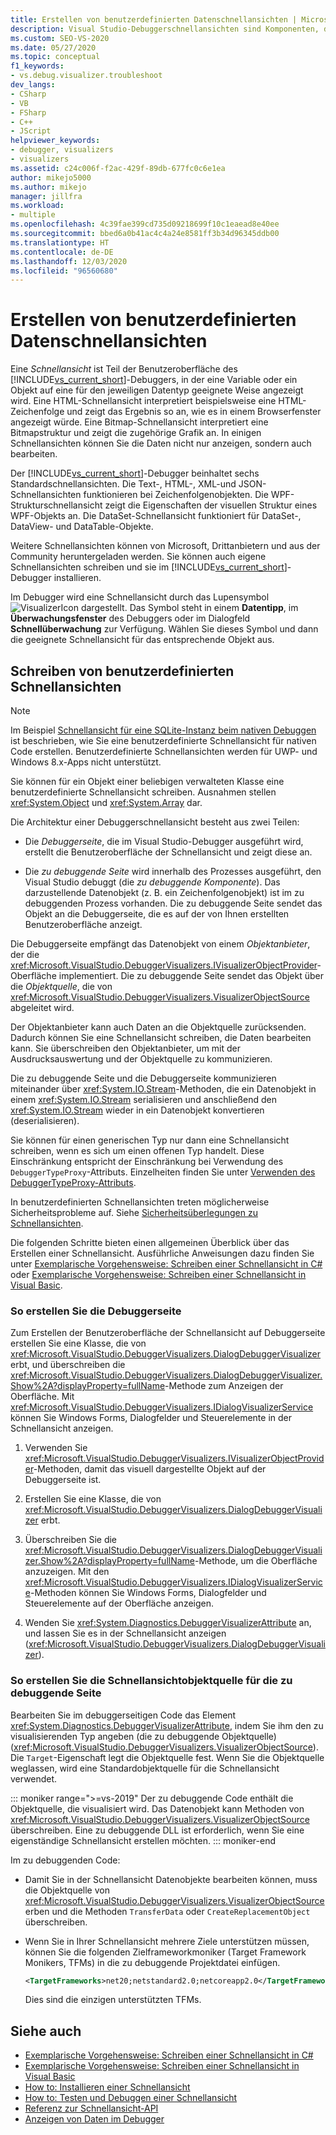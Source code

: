 ```yaml
---
title: Erstellen von benutzerdefinierten Datenschnellansichten | Microsoft-Dokumentation
description: Visual Studio-Debuggerschnellansichten sind Komponenten, die Daten anzeigen. Hier erfahren Sie mehr über die sechs Standardschnellansichten sowie darüber, wie Sie andere Schnellansichten schreiben oder herunterladen können.
ms.custom: SEO-VS-2020
ms.date: 05/27/2020
ms.topic: conceptual
f1_keywords:
- vs.debug.visualizer.troubleshoot
dev_langs:
- CSharp
- VB
- FSharp
- C++
- JScript
helpviewer_keywords:
- debugger, visualizers
- visualizers
ms.assetid: c24c006f-f2ac-429f-89db-677fc0c6e1ea
author: mikejo5000
ms.author: mikejo
manager: jillfra
ms.workload:
- multiple
ms.openlocfilehash: 4c39fae399cd735d09218699f10c1eaead8e40ee
ms.sourcegitcommit: bbed6a0b41ac4c4a24e8581ff3b34d96345ddb00
ms.translationtype: HT
ms.contentlocale: de-DE
ms.lasthandoff: 12/03/2020
ms.locfileid: "96560680"
---
```

# <a name="create-custom-data-visualizers"></a>Erstellen von benutzerdefinierten Datenschnellansichten

 Eine *Schnellansicht* ist Teil der Benutzeroberfläche des [!INCLUDE[vs_current_short](../code-quality/includes/vs_current_short_md.md)]-Debuggers, in der eine Variable oder ein Objekt auf eine für den jeweiligen Datentyp geeignete Weise angezeigt wird. Eine HTML-Schnellansicht interpretiert beispielsweise eine HTML-Zeichenfolge und zeigt das Ergebnis so an, wie es in einem Browserfenster angezeigt würde. Eine Bitmap-Schnellansicht interpretiert eine Bitmapstruktur und zeigt die zugehörige Grafik an. In einigen Schnellansichten können Sie die Daten nicht nur anzeigen, sondern auch bearbeiten.

 Der [!INCLUDE[vs_current_short](../code-quality/includes/vs_current_short_md.md)]-Debugger beinhaltet sechs Standardschnellansichten. Die Text-, HTML-, XML-und JSON-Schnellansichten funktionieren bei Zeichenfolgenobjekten. Die WPF-Strukturschnellansicht zeigt die Eigenschaften der visuellen Struktur eines WPF-Objekts an. Die DataSet-Schnellansicht funktioniert für DataSet-, DataView- und DataTable-Objekte.

Weitere Schnellansichten können von Microsoft, Drittanbietern und aus der Community heruntergeladen werden. Sie können auch eigene Schnellansichten schreiben und sie im [!INCLUDE[vs_current_short](../code-quality/includes/vs_current_short_md.md)]-Debugger installieren.

Im Debugger wird eine Schnellansicht durch das Lupensymbol ![VisualizerIcon](../debugger/media/dbg-tips-visualizer-icon.png "Symbol der Schnellansicht") dargestellt. Das Symbol steht in einem **Datentipp**, im **Überwachungsfenster** des Debuggers oder im Dialogfeld **Schnellüberwachung** zur Verfügung. Wählen Sie dieses Symbol und dann die geeignete Schnellansicht für das entsprechende Objekt aus.

## <a name="write-custom-visualizers"></a>Schreiben von benutzerdefinierten Schnellansichten

 > [!NOTE]
 > Im Beispiel [Schnellansicht für eine SQLite-Instanz beim nativen Debuggen](https://github.com/Microsoft/VSSDK-Extensibility-Samples/tree/master/SqliteVisualizer) ist beschrieben, wie Sie eine benutzerdefinierte Schnellansicht für nativen Code erstellen. Benutzerdefinierte Schnellansichten werden für UWP- und Windows 8.x-Apps nicht unterstützt.

Sie können für ein Objekt einer beliebigen verwalteten Klasse eine benutzerdefinierte Schnellansicht schreiben. Ausnahmen stellen <xref:System.Object> und <xref:System.Array> dar.

Die Architektur einer Debuggerschnellansicht besteht aus zwei Teilen:

- Die *Debuggerseite*, die im Visual Studio-Debugger ausgeführt wird, erstellt die Benutzeroberfläche der Schnellansicht und zeigt diese an.

- Die *zu debuggende Seite* wird innerhalb des Prozesses ausgeführt, den Visual Studio debuggt (die *zu debuggende Komponente*). Das darzustellende Datenobjekt (z. B. ein Zeichenfolgenobjekt) ist im zu debuggenden Prozess vorhanden. Die zu debuggende Seite sendet das Objekt an die Debuggerseite, die es auf der von Ihnen erstellten Benutzeroberfläche anzeigt.

Die Debuggerseite empfängt das Datenobjekt von einem *Objektanbieter*, der die <xref:Microsoft.VisualStudio.DebuggerVisualizers.IVisualizerObjectProvider>-Oberfläche implementiert. Die zu debuggende Seite sendet das Objekt über die *Objektquelle*, die von <xref:Microsoft.VisualStudio.DebuggerVisualizers.VisualizerObjectSource> abgeleitet wird.

Der Objektanbieter kann auch Daten an die Objektquelle zurücksenden. Dadurch können Sie eine Schnellansicht schreiben, die Daten bearbeiten kann. Sie überschreiben den Objektanbieter, um mit der Ausdrucksauswertung und der Objektquelle zu kommunizieren.

Die zu debuggende Seite und die Debuggerseite kommunizieren miteinander über <xref:System.IO.Stream>-Methoden, die ein Datenobjekt in einem <xref:System.IO.Stream> serialisieren und anschließend den <xref:System.IO.Stream> wieder in ein Datenobjekt konvertieren (deserialisieren).

Sie können für einen generischen Typ nur dann eine Schnellansicht schreiben, wenn es sich um einen offenen Typ handelt. Diese Einschränkung entspricht der Einschränkung bei Verwendung des `DebuggerTypeProxy`-Attributs. Einzelheiten finden Sie unter [Verwenden des DebuggerTypeProxy-Attributs](../debugger/using-debuggertypeproxy-attribute.md).

In benutzerdefinierten Schnellansichten treten möglicherweise Sicherheitsprobleme auf. Siehe [Sicherheitsüberlegungen zu Schnellansichten](../debugger/visualizer-security-considerations.md).

Die folgenden Schritte bieten einen allgemeinen Überblick über das Erstellen einer Schnellansicht. Ausführliche Anweisungen dazu finden Sie unter [Exemplarische Vorgehensweise: Schreiben einer Schnellansicht in C#](../debugger/walkthrough-writing-a-visualizer-in-csharp.md) oder [Exemplarische Vorgehensweise: Schreiben einer Schnellansicht in Visual Basic](../debugger/walkthrough-writing-a-visualizer-in-visual-basic.md).

### <a name="to-create-the-debugger-side"></a>So erstellen Sie die Debuggerseite

Zum Erstellen der Benutzeroberfläche der Schnellansicht auf Debuggerseite erstellen Sie eine Klasse, die von <xref:Microsoft.VisualStudio.DebuggerVisualizers.DialogDebuggerVisualizer> erbt, und überschreiben die <xref:Microsoft.VisualStudio.DebuggerVisualizers.DialogDebuggerVisualizer.Show%2A?displayProperty=fullName>-Methode zum Anzeigen der Oberfläche. Mit <xref:Microsoft.VisualStudio.DebuggerVisualizers.IDialogVisualizerService> können Sie Windows Forms, Dialogfelder und Steuerelemente in der Schnellansicht anzeigen.

1. Verwenden Sie <xref:Microsoft.VisualStudio.DebuggerVisualizers.IVisualizerObjectProvider>-Methoden, damit das visuell dargestellte Objekt auf der Debuggerseite ist.

1. Erstellen Sie eine Klasse, die von <xref:Microsoft.VisualStudio.DebuggerVisualizers.DialogDebuggerVisualizer> erbt.

1. Überschreiben Sie die <xref:Microsoft.VisualStudio.DebuggerVisualizers.DialogDebuggerVisualizer.Show%2A?displayProperty=fullName>-Methode, um die Oberfläche anzuzeigen. Mit den <xref:Microsoft.VisualStudio.DebuggerVisualizers.IDialogVisualizerService>-Methoden können Sie Windows Forms, Dialogfelder und Steuerelemente auf der Oberfläche anzeigen.

4. Wenden Sie <xref:System.Diagnostics.DebuggerVisualizerAttribute> an, und lassen Sie es in der Schnellansicht anzeigen (<xref:Microsoft.VisualStudio.DebuggerVisualizers.DialogDebuggerVisualizer>).

### <a name="to-create-the-visualizer-object-source-for-the-debuggee-side"></a>So erstellen Sie die Schnellansichtobjektquelle für die zu debuggende Seite

Bearbeiten Sie im debuggerseitigen Code das Element <xref:System.Diagnostics.DebuggerVisualizerAttribute>, indem Sie ihm den zu visualisierenden Typ angeben (die zu debuggende Objektquelle) (<xref:Microsoft.VisualStudio.DebuggerVisualizers.VisualizerObjectSource>). Die `Target`-Eigenschaft legt die Objektquelle fest. Wenn Sie die Objektquelle weglassen, wird eine Standardobjektquelle für die Schnellansicht verwendet.

::: moniker range=">=vs-2019"
Der zu debuggende Code enthält die Objektquelle, die visualisiert wird. Das Datenobjekt kann Methoden von <xref:Microsoft.VisualStudio.DebuggerVisualizers.VisualizerObjectSource> überschreiben. Eine zu debuggende DLL ist erforderlich, wenn Sie eine eigenständige Schnellansicht erstellen möchten.
::: moniker-end

Im zu debuggenden Code:

- Damit Sie in der Schnellansicht Datenobjekte bearbeiten können, muss die Objektquelle von <xref:Microsoft.VisualStudio.DebuggerVisualizers.VisualizerObjectSource> erben und die Methoden `TransferData` oder `CreateReplacementObject` überschreiben.

- Wenn Sie in Ihrer Schnellansicht mehrere Ziele unterstützen müssen, können Sie die folgenden Zielframeworkmoniker (Target Framework Monikers, TFMs) in die zu debuggende Projektdatei einfügen.

   ```xml
   <TargetFrameworks>net20;netstandard2.0;netcoreapp2.0</TargetFrameworks>
   ```

   Dies sind die einzigen unterstützten TFMs.

## <a name="see-also"></a>Siehe auch

- [Exemplarische Vorgehensweise: Schreiben einer Schnellansicht in C#](../debugger/walkthrough-writing-a-visualizer-in-csharp.md)
- [Exemplarische Vorgehensweise: Schreiben einer Schnellansicht in Visual Basic](../debugger/walkthrough-writing-a-visualizer-in-visual-basic.md)
- [How to: Installieren einer Schnellansicht](../debugger/how-to-install-a-visualizer.md)
- [How to: Testen und Debuggen einer Schnellansicht](../debugger/how-to-test-and-debug-a-visualizer.md)
- [Referenz zur Schnellansicht-API](../debugger/visualizer-api-reference.md)
- [Anzeigen von Daten im Debugger](../debugger/viewing-data-in-the-debugger.md)